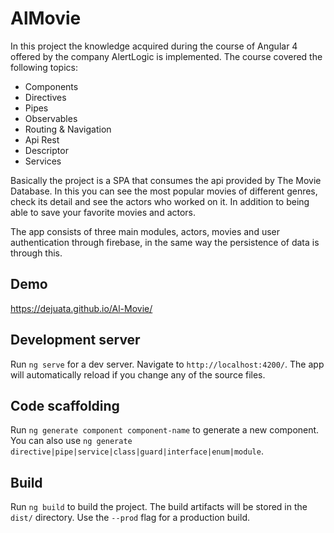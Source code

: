 # AlMovie

In this project the knowledge acquired during the course of Angular 4 offered by the company AlertLogic is implemented.
The course covered the following topics:

- Components
- Directives
- Pipes
- Observables
- Routing & Navigation
- Api Rest
- Descriptor
- Services


Basically the project is a SPA that consumes the api provided by The Movie Database. In this you can see the most popular movies of different genres, check its detail and see the actors who worked on it. In addition to being able to save your favorite movies and actors.

The app consists of three main modules, actors, movies and user authentication through firebase, in the same way the persistence of data is through this.

## Demo

https://dejuata.github.io/Al-Movie/

## Development server

Run `ng serve` for a dev server. Navigate to `http://localhost:4200/`. The app will automatically reload if you change any of the source files.

## Code scaffolding

Run `ng generate component component-name` to generate a new component. You can also use `ng generate directive|pipe|service|class|guard|interface|enum|module`.

## Build

Run `ng build` to build the project. The build artifacts will be stored in the `dist/` directory. Use the `--prod` flag for a production build.



